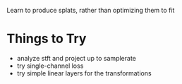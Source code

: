 Learn to produce splats, rather than optimizing them to fit

# Things to Try

- analyze stft and project up to samplerate
- try single-channel loss
- try simple linear layers for the transformations